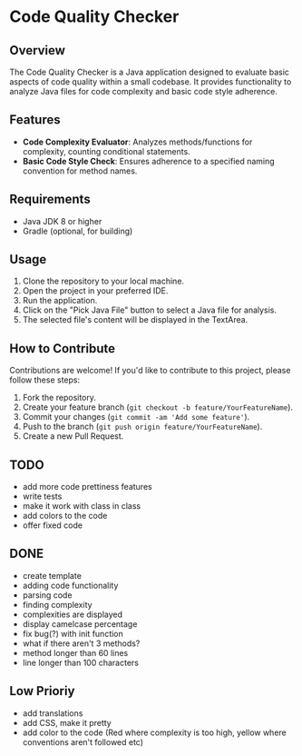 # Code Quality Checker

## Overview
The Code Quality Checker is a Java application designed to evaluate basic aspects of code quality within a small codebase. It provides functionality to analyze Java files for code complexity and basic code style adherence.

## Features
- **Code Complexity Evaluator**: Analyzes methods/functions for complexity, counting conditional statements.
- **Basic Code Style Check**: Ensures adherence to a specified naming convention for method names.

## Requirements
- Java JDK 8 or higher
- Gradle (optional, for building)

## Usage
1. Clone the repository to your local machine.
2. Open the project in your preferred IDE.
3. Run the application.
4. Click on the "Pick Java File" button to select a Java file for analysis.
5. The selected file's content will be displayed in the TextArea.

## How to Contribute
Contributions are welcome! If you'd like to contribute to this project, please follow these steps:
1. Fork the repository.
2. Create your feature branch (`git checkout -b feature/YourFeatureName`).
3. Commit your changes (`git commit -am 'Add some feature'`).
4. Push to the branch (`git push origin feature/YourFeatureName`).
5. Create a new Pull Request.

## TODO
- add more code prettiness features
- write tests
- make it work with class in class
- add colors to the code
- offer fixed code

## DONE
- create template
- adding code functionality
- parsing code
- finding complexity
- complexities are displayed
- display camelcase percentage
- fix bug(?) with init function
- what if there aren't 3 methods?
- method longer than 60 lines
- line longer than 100 characters



## Low Prioriy
- add translations
- add CSS, make it pretty
- add color to the code (Red where complexity is too high, yellow where conventions aren't followed etc)

  
